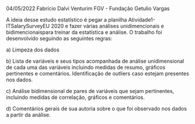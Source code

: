 04/05/2022
Fabrício Dalvi Venturim
FGV - Fundação Getulio Vargas

A ideia desse estudo estatístico é pegar a planilha Atividade1-ITSalarySurveyEU 2020 e fazer várias análises unidimencionais e bidimencionaispara treinar da estatística e análise. O trabalho foi desenvolvido seguindo as seguintes regras:

a) Limpeza dos dados

b) Lista de variáveis e seus tipos acompanhada de análise unidimensional de cada uma das variáveis incluindo medidas de resumo, gráficos pertinentes e comentários. 
Identificação de outliers caso estejam presentes nos dados.

c) Análise bidimensional de pares de variáveis que sejam pertinentes, incluindo medidas de correlação, gráficos e comentários.

d) Comentários gerais de sua autoria sobre o que foi observado nos dados a partir da análise.
